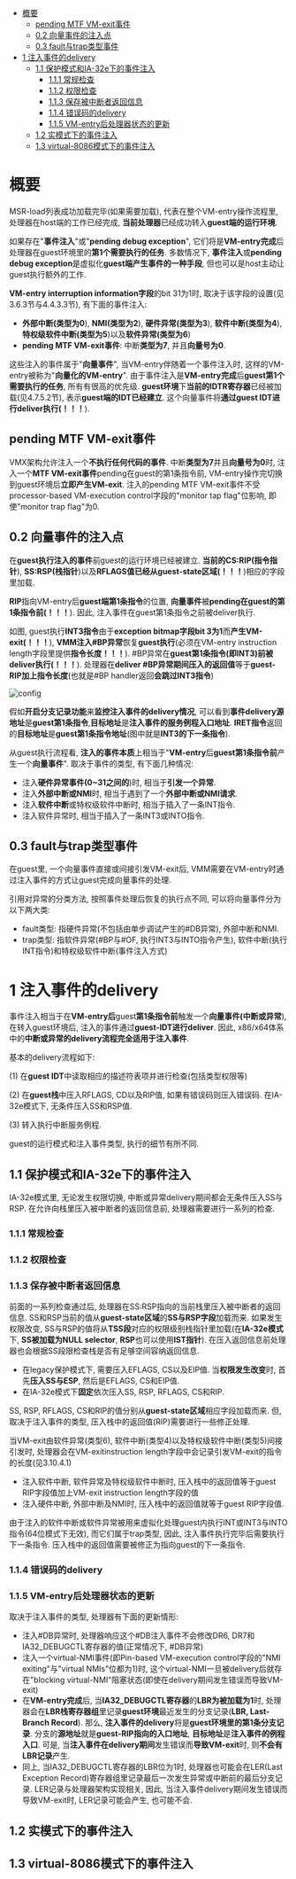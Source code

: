 
<!-- @import "[TOC]" {cmd="toc" depthFrom=1 depthTo=6 orderedList=false} -->

<!-- code_chunk_output -->

- [概要](#概要)
  - [pending MTF VM-exit事件](#pending-mtf-vm-exit事件)
  - [0.2 向量事件的注入点](#02-向量事件的注入点)
  - [0.3 fault与trap类型事件](#03-fault与trap类型事件)
- [1 注入事件的delivery](#1-注入事件的delivery)
  - [1.1 保护模式和IA\-32e下的事件注入](#11-保护模式和ia-32e下的事件注入)
    - [1.1.1 常规检查](#111-常规检查)
    - [1.1.2 权限检查](#112-权限检查)
    - [1.1.3 保存被中断者返回信息](#113-保存被中断者返回信息)
    - [1.1.4 错误码的delivery](#114-错误码的delivery)
    - [1.1.5 VM\-entry后处理器状态的更新](#115-vm-entry后处理器状态的更新)
  - [1.2 实模式下的事件注入](#12-实模式下的事件注入)
  - [1.3 virtual-8086模式下的事件注入](#13-virtual-8086模式下的事件注入)

<!-- /code_chunk_output -->

# 概要

MSR\-load列表成功加载完毕(如果需要加载), 代表在整个VM\-entry操作流程里, 处理器在host端的工作已经完成, **当前处理器**已经成功转入**guest端的运行环境**.

如果存在"**事件注入**"或"**pending debug exception**", 它们将是**VM\-entry完成**后处理器在guest环境里的**第1个需要执行的任务**. 多数情况下, **事件注入**或**pending debug exception**是虚拟化**guest端产生事件的一种手段**, 但也可以是host主动让guest执行额外的工作.

**VM\-entry interruption information字段**的bit 31为1时, 取决于该字段的设置(见3.6.3节与4.4.3.3节), 有下面的事件注入:

- **外部中断(类型为0**), **NMI(类型为2**), **硬件异常(类型为3**), **软件中断(类型为4**), **特权级软件中断(类型为5**)以及**软件异常(类型为6**)
- **pending MTF VM\-exit事件**: 中断**类型为7**, 并且**向量号为0**.

这些注入的事件属于"**向量事件**", 当VM\-entry伴随着一个事件注入时, 这样的VM\-entry被称为"**向量化的VM\-entry**". 由于事件注入是**VM\-entry完成**后**guest第1个需要执行的任务**, 所有有很高的优先级. **guest环境**下**当前的IDTR寄存器**已经被加载(见4.7.5.2节), 表示**guest端的IDT已经建立**. 这个向量事件将**通过guest IDT进行deliver执行(！！！**).

## pending MTF VM-exit事件

VMX架构允许注入一个**不执行任何代码的事件**. 中断**类型为7**并且**向量号为0**时, 注入一个**MTF VM\-exit事件**pending在guest的第1条指令前, VM\-entry操作完切换到guest环境后**立即产生VM\-exit**. 注入的pending MTF VM\-exit事件不受processor\-based VM\-execution control字段的"monitor tap flag"位影响, 即使"monitor trap flag"为0.

## 0.2 向量事件的注入点

在**guest执行注入的事件**前guest的运行环境已经被建立. **当前的CS:RIP(指令指针**), **SS:RSP(栈指针**)以及**RFLAGS值已经从guest\-state区域(！！！**)相应的字段里加载.

**RIP**指向VM\-entry后**guest端第1条指令**的位置, **向量事件**被**pending在guest的第1条指令前(！！！**). 因此, 注入事件在guest第1条指令之前被deliver执行.

如图, guest执行**INT3指令**由于**exception bitmap字段bit 3为1**而**产生VM\-exit(！！！**), **VMM注入\#BP异常**恢复**guest执行**(必须在VM\-entry instruction length字段里提供**指令长度！！！**). \#BP异常在**guest第1条指令(即INT3)前被deliver执行(！！！**). 处理器在**deliver \#BP异常期间压入的返回值**等于**guest\-RIP加上指令长度**(也就是\#BP handler返回**会跳过INT3指令**)

![config](./images/1.png)

假如**开启分支记录功能**来**监控注入事件的delivery情况**, 可以看到**事件delivery源地址**是**guest第1条指令**,**目标地址**是**注入事件的服务例程入口地址**. **IRET指令**返回的**目标地址**是**guest第1条指令地址**(图中就是**INT3的下一条指令**).

从guest执行流程看, **注入的事件本质**上相当于"**VM\-entry**后**guest第1条指令前**产生一个**向量事件**". 取决于事件的类型, 有下面几种情况:

- 注入**硬件异常事件(0\~31之间的**)时, 相当于**引发一个异常**.
- 注入**外部中断或NMI**时, 相当于遇到了一个**外部中断或NMI请求**.
- 注入**软件中断**或特权级软件中断时, 相当于插入了一条INT指令.
- 注入软件异常时, 相当于插入了一条INT3或INTO指令.

## 0.3 fault与trap类型事件

在guest里, 一个向量事件直接或间接引发VM\-exit后, VMM需要在VM-entry时通过注入事件的方式让guest完成向量事件的处理.

引用对异常的分类方法, 按照事件处理后恢复的执行点不同, 可以将向量事件分为以下两大类:

- fault类型: 指硬件异常(不包括由单步调试产生的\#DB异常), 外部中断和NMI.
- trap类型: 指软件异常(\#BP与\#OF, 执行INT3与INTO指令产生), 软件中断(执行INT指令)和特权级软件中断(事件注入方式)


# 1 注入事件的delivery

事件注入相当于在**VM\-entry后**guest**第1条指令前**触发一个**向量事件(中断或异常**), 在转入guest环境后, 注入的事件通过**guest\-IDT进行deliver**. 因此, x86/x64体系中的**中断或异常的delivery流程完全适用于注入事件**.

基本的delivery流程如下:

(1) 在**guest IDT**中读取相应的描述符表项并进行检查(包括类型权限等)

(2) 在**guest栈**中压入RFLAGS, CD以及RIP值, 如果有错误码则压入错误码. 在IA\-32e模式下, 无条件压入SS和RSP值.

(3) 转入执行中断服务例程.

guest的运行模式和注入事件类型, 执行的细节有所不同.

## 1.1 保护模式和IA\-32e下的事件注入

IA\-32e模式里, 无论发生权限切换, 中断或异常delivery期间都会无条件压入SS与RSP. 在允许向栈里压入被中断者的返回信息前, 处理器需要进行一系列的检查.

### 1.1.1 常规检查

### 1.1.2 权限检查

### 1.1.3 保存被中断者返回信息

前面的一系列检查通过后, 处理器在SS:RSP指向的当前栈里压入被中断者的返回信息. SS和RSP当前的值从**guest\-state区域**的**SS与RSP字段**加载而来. 如果发生权限改变, SS与RSP的值将从**TSS段**对应的权限级别栈指针里加载(在**IA\-32e模式**下, **SS被加载为NULL selector**, **RSP**也可以使用**IST指针**). 在压入返回信息前处理器也会根据SS段限检查栈是否有足够空间容纳返回信息.

- 在legacy保护模式下, 需要压入EFLAGS, CS以及EIP值. 当**权限发生改变**时, 首先**压入SS与ESP**, 然后是EFLAGS, CS和EIP值.
- 在IA\-32e模式下**固定**依次压入SS, RSP, RFLAGS, CS和RIP.

SS, RSP, RFLAGS, CS和RIP的值分别从**guest\-state区域**相应字段加载而来. 但, 取决于注入事件的类型, 压入栈中的返回值(RIP)需要进行一些修正处理.

当VM\-exit由软件异常(类型6), 软件中断(类型4)以及特权级软件中断(类型5)间接引发时, 处理器会在VM\-exitinstruction length字段中会记录引发VM\-exit的指令的长度(见3.10.4.1)

- 注入软件中断, 软件异常及特权级软件中断时, 压入栈中的返回值等于guest RIP字段值加上VM\-exit instruction length字段的值
- 注入硬件中断, 外部中断及NMI时, 压入栈中的返回值就等于guest RIP字段值.

由于注入的软件中断或软件异常被用来虚拟化处理guest内执行INT或INT3与INTO指令(64位模式下无效), 而它们属于trap类型, 因此, 注入事件执行完毕后需要执行下一条指令. 压入栈中的返回值需要被修正为指向guest的下一条指令.

### 1.1.4 错误码的delivery

### 1.1.5 VM\-entry后处理器状态的更新

取决于注入事件的类型, 处理器有下面的更新情形:

- 注入\#DB异常时, 处理器响应这个\#DB注入事件不会修改DR6, DR7和IA32\_DEBUGCTL寄存器的值(正常情况下, \#DB异常)
- 注入一个virtual\-NMI事件(即Pin\-based VM\-execution control字段的"NMI exiting"与"virtual NMIs"位都为1)时, 这个virtual\-NMI一旦被delivery后就存在"blocking virtual\-NMI"阻塞状态(即使在delivery期间发生错误而导致VM\-exit)
- 在**VM\-entry完成**后, 当**IA32\_DEBUGCTL寄存器**的**LBR为被加载为1**时, 处理器会在**LBR栈寄存器组**里记录**guest环境**最近发生的分支记录(**LBR, Last\-Branch Record**). 那么, **注入事件的delivery**将是**guest环境里的第1条分支记录**. 分支的**源地址**就是**guest\-RIP指向的入口地址**, **目标地址**是**注入事件的例程入口**. 可是, 当**注入事件在delivery期间**发生错误而**导致VM\-exit**时, 则**不会有LBR记录**产生.
- 同上, 当IA32\_DEBUGCTL寄存器的LBR位为1时, 处理器也可能会在LER(Last Exception Record)寄存器组里记录最后一次发生异常或中断前的最后分支记录. LER记录与处理器架构实现相关, 因此, 当注入事件delivery期间发生错误而导致VM\-exit时, LER记录可能会产生, 也可能不会.

## 1.2 实模式下的事件注入

## 1.3 virtual-8086模式下的事件注入

